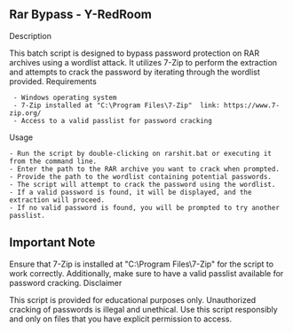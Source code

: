 ## Rar Bypass - Y-RedRoom ##

Description 

This batch script is designed to bypass password protection on RAR archives using a wordlist attack. It utilizes 7-Zip to perform the extraction and attempts to crack the password by iterating through the wordlist provided.
Requirements

     - Windows operating system
     - 7-Zip installed at "C:\Program Files\7-Zip"  link: https://www.7-zip.org/
     - Access to a valid passlist for password cracking

Usage

    - Run the script by double-clicking on rarshit.bat or executing it from the command line.
    - Enter the path to the RAR archive you want to crack when prompted.
    - Provide the path to the wordlist containing potential passwords.
    - The script will attempt to crack the password using the wordlist.
    - If a valid password is found, it will be displayed, and the extraction will proceed.
    - If no valid password is found, you will be prompted to try another passlist.

## Important Note ##

Ensure that 7-Zip is installed at "C:\Program Files\7-Zip" for the script to work correctly. Additionally, make sure to have a valid passlist available for password cracking.
Disclaimer

This script is provided for educational purposes only. Unauthorized cracking of passwords is illegal and unethical. Use this script responsibly and only on files that you have explicit permission to access.
